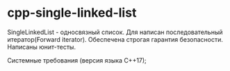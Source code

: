 # cpp-single-linked-list
SingleLinkedList - односвязный список. Для написан последовательный итератор(Forward iterator). Обеспечена строгая гарантия безопасности. Написаны юнит-тесты.

Системные требования (версия языка С++17);
